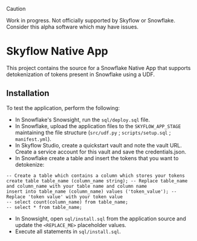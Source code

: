 > [!CAUTION]
> Work in progress. Not officially supported by Skyflow or Snowflake. Consider this alpha software which may have issues.

# Skyflow Native App

This project contains the source for a Snowflake Native App that supports detokenization of tokens present in Snowflake using a UDF.

## Installation

To test the application, perform the following:

- In Snowflake's Snowsight, run the `sql/deploy.sql` file.
- In Snowflake, upload the application files to the `SKYFLOW_APP_STAGE` maintaining the file structure (`src/udf.py` ; `scripts/setup.sql` ; `manifest.yml`).
- In Skyflow Studio, create a quickstart vault and note the vault URL. Create a service account for this vault and save the credentials.json. 
- In Snowflake create a table and insert the tokens that you want to detokenize:
```
-- Create a table which contains a column which stores your tokens 
create table table_name (column_name string); -- Replace table_name and column_name with your table name and column name
insert into table_name (column_name) values ('token_value'); -- Replace 'token value' with your token value
-- select count(column_name) from table_name;
-- select * from table_name;
```
- In Snowsight, open `sql/install.sql` from the application source and update the `<REPLACE_ME>`
placeholder values.
- Execute all statements in `sql/install.sql`.
